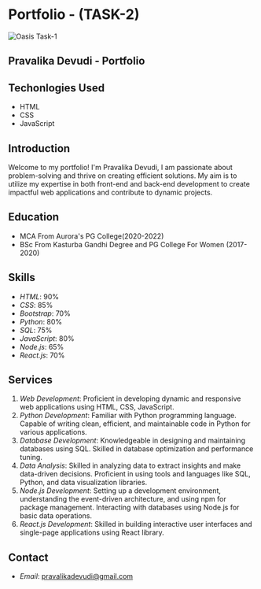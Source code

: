 # Portfolio - (TASK-2)

![Oasis Task-1](https://i.ibb.co/fFKH7BT/Screenshot-2024-02-21-130638.png)

## Pravalika Devudi - Portfolio

## Techonlogies Used
 - HTML
 - CSS
 - JavaScript

## Introduction
Welcome to my portfolio! I'm Pravalika Devudi, I am passionate about problem-solving and thrive on creating efficient solutions. My aim is to utilize my expertise in both front-end and back-end development to create impactful web applications and contribute to dynamic projects.

## Education
- MCA From Aurora's PG College(2020-2022)
- BSc From Kasturba Gandhi Degree and PG College For Women (2017-2020) 

## Skills
- *HTML*: 90%
- *CSS*: 85%
- *Bootstrap*: 70%
- *Python*: 80%
- *SQL*: 75%
- *JavaScript*: 80%
- *Node.js*: 65%
- *React.js*: 70%

## Services
1. *Web Development*: Proficient in developing dynamic and responsive web applications using HTML, CSS, JavaScript.
2. *Python Development*: Familiar with Python programming language. Capable of writing clean, efficient, and maintainable code in Python for various applications.
3. *Database Development*: Knowledgeable in designing and maintaining databases using SQL. Skilled in database optimization and performance tuning.
4. *Data Analysis*: Skilled in analyzing data to extract insights and make data-driven decisions. Proficient in using tools and languages like SQL, Python, and data visualization libraries.
5. *Node.js Development*: Setting up a development environment, understanding the event-driven architecture, and using npm for package management. Interacting with databases using Node.js for basic data operations.
6. *React.js Development*: Skilled in building interactive user interfaces and single-page applications using React library.

## Contact
- *Email*: pravalikadevudi@gmail.com


